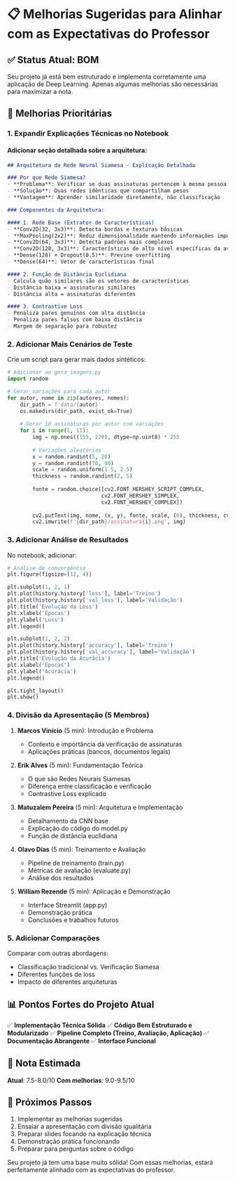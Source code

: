 # 📋 Melhorias Sugeridas para Alinhar com as Expectativas do Professor

## ✅ Status Atual: BOM
Seu projeto já está bem estruturado e implementa corretamente uma aplicação de Deep Learning. Apenas algumas melhorias são necessárias para maximizar a nota.

## 🎯 Melhorias Prioritárias

### 1. **Expandir Explicações Técnicas no Notebook**

#### Adicionar seção detalhada sobre a arquitetura:
```markdown
## Arquitetura da Rede Neural Siamesa - Explicação Detalhada

### Por que Rede Siamesa?
- **Problema**: Verificar se duas assinaturas pertencem à mesma pessoa
- **Solução**: Duas redes idênticas que compartilham pesos
- **Vantagem**: Aprender similaridade diretamente, não classificação

### Componentes da Arquitetura:

#### 1. Rede Base (Extrator de Características)
- **Conv2D(32, 3x3)**: Detecta bordas e texturas básicas
- **MaxPooling(2x2)**: Reduz dimensionalidade mantendo informações importantes
- **Conv2D(64, 3x3)**: Detecta padrões mais complexos
- **Conv2D(128, 3x3)**: Características de alto nível específicas da assinatura
- **Dense(128) + Dropout(0.5)**: Previne overfitting
- **Dense(64)**: Vetor de características final

#### 2. Função de Distância Euclidiana
- Calcula quão similares são os vetores de características
- Distância baixa = assinaturas similares
- Distância alta = assinaturas diferentes

#### 3. Contrastive Loss
- Penaliza pares genuínos com alta distância
- Penaliza pares falsos com baixa distância
- Margem de separação para robustez
```

### 2. **Adicionar Mais Cenários de Teste**

Crie um script para gerar mais dados sintéticos:

```python
# Adicionar ao gera_imagens.py
import random

# Gerar variações para cada autor
for autor, nome in zip(autores, nomes):
    dir_path = f'data/{autor}'
    os.makedirs(dir_path, exist_ok=True)
    
    # Gerar 10 assinaturas por autor com variações
    for i in range(1, 11):
        img = np.ones((155, 220), dtype=np.uint8) * 255
        
        # Variações aleatórias
        x = random.randint(5, 20)
        y = random.randint(70, 90)
        scale = random.uniform(1.5, 2.5)
        thickness = random.randint(2, 5)
        
        fonte = random.choice([cv2.FONT_HERSHEY_SCRIPT_COMPLEX, 
                              cv2.FONT_HERSHEY_SIMPLEX,
                              cv2.FONT_HERSHEY_COMPLEX])
        
        cv2.putText(img, nome, (x, y), fonte, scale, (0), thickness, cv2.LINE_AA)
        cv2.imwrite(f'{dir_path}/assinatura{i}.png', img)
```

### 3. **Adicionar Análise de Resultados**

No notebook, adicionar:

```python
# Análise de convergência
plt.figure(figsize=(12, 4))

plt.subplot(1, 2, 1)
plt.plot(history.history['loss'], label='Treino')
plt.plot(history.history['val_loss'], label='Validação')
plt.title('Evolução da Loss')
plt.xlabel('Épocas')
plt.ylabel('Loss')
plt.legend()

plt.subplot(1, 2, 2)
plt.plot(history.history['accuracy'], label='Treino')
plt.plot(history.history['val_accuracy'], label='Validação')
plt.title('Evolução da Acurácia')
plt.xlabel('Épocas')
plt.ylabel('Acurácia')
plt.legend()

plt.tight_layout()
plt.show()
```

### 4. **Divisão da Apresentação (5 Membros)**

1. **Marcos Vinício** (5 min): Introdução e Problema
   - Contexto e importância da verificação de assinaturas
   - Aplicações práticas (bancos, documentos legais)

2. **Erik Alves** (5 min): Fundamentação Teórica
   - O que são Redes Neurais Siamesas
   - Diferença entre classificação e verificação
   - Contrastive Loss explicado

3. **Matuzalem Pereira** (5 min): Arquitetura e Implementação
   - Detalhamento da CNN base
   - Explicação do código do model.py
   - Função de distância euclidiana

4. **Olavo Dias** (5 min): Treinamento e Avaliação
   - Pipeline de treinamento (train.py)
   - Métricas de avaliação (evaluate.py)
   - Análise dos resultados

5. **William Rezende** (5 min): Aplicação e Demonstração
   - Interface Streamlit (app.py)
   - Demonstração prática
   - Conclusões e trabalhos futuros

### 5. **Adicionar Comparações**

Comparar com outras abordagens:
- Classificação tradicional vs. Verificação Siamesa
- Diferentes funções de loss
- Impacto de diferentes arquiteturas

## 📊 Pontos Fortes do Projeto Atual

✅ **Implementação Técnica Sólida**
✅ **Código Bem Estruturado e Modularizado**
✅ **Pipeline Completo (Treino, Avaliação, Aplicação)**
✅ **Documentação Abrangente**
✅ **Interface Funcional**

## 🎯 Nota Estimada

**Atual**: 7.5-8.0/10
**Com melhorias**: 9.0-9.5/10

## 🚀 Próximos Passos

1. Implementar as melhorias sugeridas
2. Ensaiar a apresentação com divisão igualitária
3. Preparar slides focando na explicação técnica
4. Demonstração prática funcionando
5. Preparar para perguntas sobre o código

Seu projeto já tem uma base muito sólida! Com essas melhorias, estará perfeitamente alinhado com as expectativas do professor.
